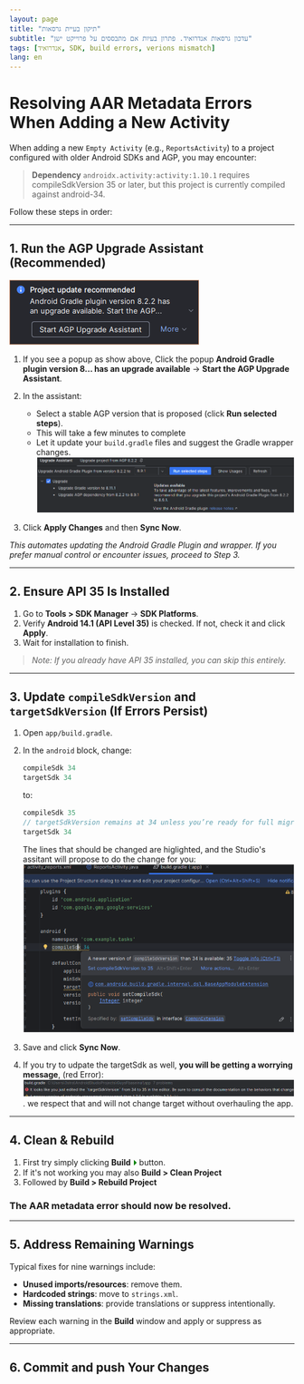 ```yaml
---
layout: page
title: "תיקון בעיית גרסאות"
subtitle: "עדכון גרסאות אנדרואיד. פתרון בעיות אם מתבססים על פרוייקט ישן"
tags: [אנדרואיד, SDK, build errors, verions mismatch]
lang: en
---
```




<style>
html {
  direction: ltr !important;
}
body {
  text-align: left !important;
}
</style>



# Resolving AAR Metadata Errors When Adding a New Activity

When adding a new `Empty Activity` (e.g., `ReportsActivity`) to a project configured with older Android SDKs and AGP, you may encounter:

> **Dependency** `androidx.activity:activity:1.10.1` requires compileSdkVersion 35 or later, but this project is currently compiled against android-34.

Follow these steps in order:

---

## 1. Run the AGP Upgrade Assistant (Recommended)
![AGP Plugin update](image.png)
1. If you see a popup as show above, Click the popup **Android Gradle plugin version 8... has an upgrade available** → **Start the AGP Upgrade Assistant**.
2. In the assistant:

   * Select a stable AGP version that is proposed (click **Run selected steps**). 
   * This will take a few minutes to complete
   * Let it update your `build.gradle` files and suggest the Gradle wrapper changes.
   ![click Run selected steps](image-1.png)
3. Click **Apply Changes** and then **Sync Now**.

*This automates updating the Android Gradle Plugin and wrapper. If you prefer manual control or encounter issues, proceed to Step 3.*

---

## 2. Ensure API 35 Is Installed

1. Go to **Tools > SDK Manager** → **SDK Platforms**.
2. Verify **Android 14.1 (API Level 35)** is checked. If not, check it and click **Apply**.
3. Wait for installation to finish.

> *Note: If you already have API 35 installed, you can skip this entirely.*

---

## 3. Update `compileSdkVersion` and `targetSdkVersion` (If Errors Persist)

1. Open `app/build.gradle`.
2. In the `android` block, change:

   ```groovy
   compileSdk 34
   targetSdk 34
   ```

   to:

   ```groovy
   compileSdk 35
   // targetSdkVersion remains at 34 unless you’re ready for full migration
   targetSdk 34
   ```
   The lines that should be changed are higlighted, and the Studio's assitant will propose to do the change for you:
   ![assistant proposed change](image-2.png)
3. Save and click **Sync Now**.
4. If you try to udpate the targetSdk as well, **you will be getting a worrying message**, (red Error):![alt text](image-3.png). we respect that and will not change target without overhauling the app.

---



## 4. Clean & Rebuild
1. First try simply clicking **Build** <span style="color:green">⏵</span> button.
1. If it's not working you may also **Build > Clean Project**
1. Followed by **Build > Rebuild Project**

### The AAR metadata error should now be resolved.

---

## 5. Address Remaining Warnings

Typical fixes for nine warnings include:

* **Unused imports/resources**: remove them.
* **Hardcoded strings**: move to `strings.xml`.
* **Missing translations**: provide translations or suppress intentionally.

Review each warning in the **Build** window and apply or suppress as appropriate.

---

## 6. Commit and push Your Changes
